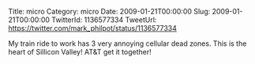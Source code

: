 Title: micro
Category: micro
Date: 2009-01-21T00:00:00
Slug: 2009-01-21T00:00:00
TwitterId: 1136577334
TweetUrl: https://twitter.com/mark_philpot/status/1136577334

My train ride to work has 3 very annoying cellular dead zones. This is the heart of Sillicon Valley! AT&T get it together!